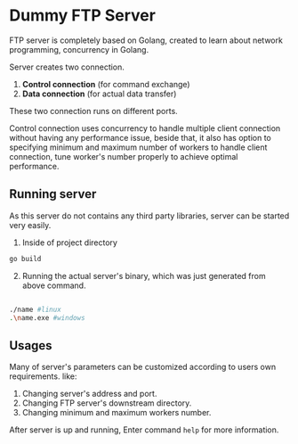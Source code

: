 # Dummy FTP Server

FTP server is completely based on Golang, created to learn about network programming, concurrency in Golang. 

Server creates two connection.
1. **Control connection** (for command exchange)
2. **Data connection** (for actual data transfer)

These two connection runs on different ports.

Control connection uses concurrency to handle multiple client connection without having any performance issue, beside that, it also has option to specifying minimum and maximum number of workers to handle client connection, tune worker's number properly to achieve optimal performance.  

## Running server
As this server do not contains any third party libraries, server can be started very easily.

1. Inside of project directory
```bash
go build
```

2. Running the actual server's binary, which was just generated from above command.
```bash

./name #linux
.\name.exe #windows

```

## Usages
Many of server's parameters can be customized according to users own requirements.
like:

1. Changing server's address and port.
2. Changing FTP server's downstream directory.
3. Changing minimum and maximum workers number.

After server is up and running, Enter command ```help``` for more information.

##